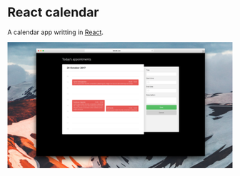 # React calendar

A calendar app writting in <a href="https://reactjs.org">React</a>.

<img src="assets/screenshot.png" />